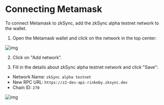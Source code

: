 # Connecting Metamask

To connect Metamask to zkSync, add the zkSync alpha testnet network to the wallet.

1. Open the Metamask wallet and click on the network in the top center:

![img](/connect-1.png)

2. Click on "Add network".

3. Fill in the details about zkSync alpha testnet network and click "Save":

- Network Name: `zkSync alpha testnet`
- New RPC URL: `https://z2-dev-api-rinkeby.zksync.dev`
- Chain ID: `270`

![img](/connect-2.png)
